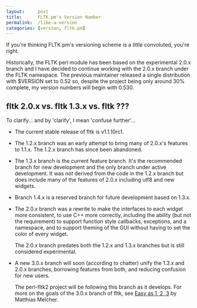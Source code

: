 ```yaml
---
layout:     post
title:      FLTK.pm's Version Number
permalink:  /like-a-version
categories: [version, fltk.pm]
---
```

If you're thinking FLTK.pm's versioning scheme is a little convoluted, you're
right.

Historically, the FLTK perl module has been based on the experimental 2.0.x
branch and I have decided to continue working with the 2.0.x branch under the
FLTK namespace. The previous maintainer released a single distribution with
$VERSION set to 0.52 so, despite the project being only around 30% complete,
my version numbers will begin with 0.530.

## fltk 2.0.x vs. fltk 1.3.x vs. fltk ???

To clarify... and by 'clarify', I mean 'confuse further'...

* The current stable release of fltk is v1.1.10rc1.
* The 1.2.x branch was an early attempt to bring many of 2.0.x's features to
  1.1.x. The 1.2.x branch has since been abandoned.
* The 1.3.x branch is the current feature branch. It's the recommended branch
  for new development and the only branch under active development. It was
  <em>not</em> derived from the code in the 1.2.x branch but does include many
  of the features of 2.0.x including utf8 and new widgets.
* Branch 1.4.x is a reserved branch for future development based on 1.3.x.
* The 2.0.x branch was a rewrite to make the interfaces to each widget more
  consistent, to use C++ more correctly, including the ability (but not the
  requirement) to support function style callbacks, exceptions, and a
  namespace, and to support theming of the GUI without having to set the color
  of every widget.

  The 2.0.x branch predates both the 1.2.x and 1.3.x branches but is still
  considered experimental.
* A new 3.0.x branch will soon (according to chatter) unify the 1.3.x  and
  2.0.x branches, borrowing features from both, and reducing confusion for
  new users.

  The perl-fltk2 project will be following this branch as it develops. For more
  on the goals of the 3.0.x branch of fltk, see
  [Easy as 1, 2, 3](http://fltk.org/newsgroups.php?s20445+gfltk.general+v20449+T0)
  by Matthias Melcher.
